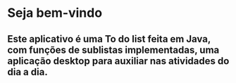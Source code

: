 # Seja bem-vindo

## Este aplicativo é uma To do list feita em Java, com funções de sublistas implementadas, uma aplicação desktop para auxiliar nas atividades do dia a dia.


